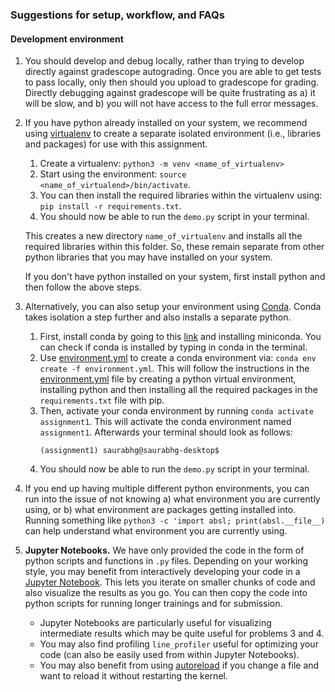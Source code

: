 ### Suggestions for setup, workflow, and FAQs

#### Development environment
1. You should develop and debug locally, rather than trying to develop directly
   against gradescope autograding. Once you are able to get tests to pass locally,
   only then should you upload to gradescope for grading. Directly debugging
   against gradescope will be quite frustrating as a) it will be slow, and b)
   you will not have access to the full error messages.

2. If you have python already installed on your system, we recommend using
[virtualenv](https://docs.python.org/3/library/venv.html) to create a
separate isolated environment (i.e., libraries and packages) for use with
this assignment. 
    1. Create a virtualenv: `python3 -m venv <name_of_virtualenv>`
    2. Start using the environment: `source <name_of_virtualend>/bin/activate`.
    3. You can then install the required libraries within the virtualenv using: `pip install -r requirements.txt`.
    4. You should now be able to run the `demo.py` script in your terminal.
    
    This creates a new directory `name_of_virtualenv` and installs all the
    required libraries within this folder. So, these remain separate from
    other python libraries that you may have installed on your system.

    If you don't have python installed on your system, first install python and then follow the above steps. 

3. Alternatively, you can also setup your environment using
[Conda](https://docs.conda.io/en/latest/). Conda takes isolation a step
further and also installs a separate python.
    1. First, install conda by going to this
    [link](https://conda.io/projects/conda/en/stable/user-guide/install/download.html)
    and installing miniconda. You can check if conda is installed by typing
    in conda in the terminal.
    2. Use [environment.yml](./environment.yml) to create a conda
    environment via: `conda env create -f environment.yml`. This will follow
    the instructions in the [environment.yml](./environment.yml) file by
    creating a python virtual environment, installing python and then
    installing all the required packages in the `requirements.txt` file with
    pip.
    3. Then, activate your conda environment by running `conda activate
    assignment1`. This will activate the conda environment named
    `assignment1`.  Afterwards your terminal should look as follows:
        ```
        (assignment1) saurabhg@saurabhg-desktop$
        ```
    4. You should now be able to run the `demo.py` script in your terminal.

4. If you end up having multiple different python environments, you can run 
   into the issue of not knowing a) what environment you are currently 
   using, or b) what environment are packages getting installed into. Running
   something like `python3 -c 'import absl; print(absl.__file__)` can help
   understand what environment you are currently using.

5.  **Jupyter Notebooks.** We have only provided the code in the form of python
scripts and functions in `.py` files. Depending on your working style, you may
benefit from interactively developing your code in a [Jupyter
Notebook](https://jupyter.org/). This lets you iterate on smaller chunks of code
and also visualize the results as you go. You can then copy the code into python
scripts for running longer trainings and for submission. 
    - Jupyter Notebooks are particularly useful for visualizing intermediate
    results which may be quite useful for problems 3 and 4. 
    - You may also find profiling `line_profiler` useful for optimizing your
    code (can also be easily used from within Jupyter Notebooks). 
    - You may also benefit from using
    [autoreload](https://ipython.org/ipython-doc/3/config/extensions/autoreload.html)
    if you change a file and want to reload it without restarting the kernel.
